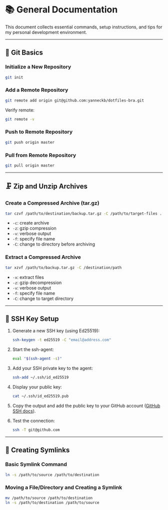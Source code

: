 # 📚 General Documentation

This document collects essential commands, setup instructions, and tips for my personal development environment.

---

## 🔧 Git Basics

### Initialize a New Repository

```sh
git init
```

### Add a Remote Repository

```sh
git remote add origin git@github.com:yanneckb/dotfiles-bra.git
```

Verify remote:

```sh
git remote -v
```

### Push to Remote Repository

```sh
git push origin master
```

### Pull from Remote Repository

```sh
git pull origin master
```

---

## 🗜️ Zip and Unzip Archives

### Create a Compressed Archive (tar.gz)

```sh
tar czvf /path/to/destination/backup.tar.gz -C /path/to/target-files .
```

* `-c`: create archive
* `-z`: gzip compression
* `-v`: verbose output
* `-f`: specify file name
* `-C`: change to directory before archiving

### Extract a Compressed Archive

```sh
tar xzvf /path/to/backup.tar.gz -C /destination/path
```

* `-x`: extract files
* `-z`: gzip decompression
* `-v`: verbose output
* `-f`: specify file name
* `-C`: change to target directory

---

## 🔐 SSH Key Setup

1. Generate a new SSH key (using Ed25519):

   ```sh
   ssh-keygen -t ed25519 -C "email@address.com"
   ```

2. Start the ssh-agent:

   ```sh
   eval "$(ssh-agent -s)"
   ```

3. Add your SSH private key to the agent:

   ```sh
   ssh-add ~/.ssh/id_ed25519
   ```

4. Display your public key:

   ```sh
   cat ~/.ssh/id_ed25519.pub
   ```

5. Copy the output and add the public key to your GitHub account ([GitHub SSH docs](https://docs.github.com/en/authentication/connecting-to-github-with-ssh/adding-a-new-ssh-key-to-your-github-account)).

6. Test the connection:

   ```sh
   ssh -T git@github.com
   ```

---

## 🔗 Creating Symlinks

### Basic Symlink Command

```sh
ln -s /path/to/source /path/to/destination
```

### Moving a File/Directory and Creating a Symlink

```sh
mv /path/to/source /path/to/destination
ln -s /path/to/destination /path/to/source
```

